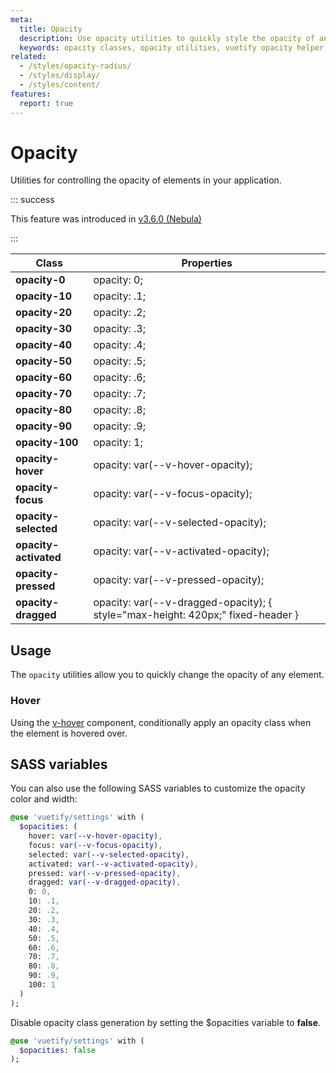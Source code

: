 ```yaml
---
meta:
  title: Opacity
  description: Use opacity utilities to quickly style the opacity of any element.
  keywords: opacity classes, opacity utilities, vuetify opacity helper classes
related:
  - /styles/opacity-radius/
  - /styles/display/
  - /styles/content/
features:
  report: true
---
```


# Opacity

Utilities for controlling the opacity of elements in your application.

<PageFeatures />

::: success

This feature was introduced in [v3.6.0 (Nebula)](/getting-started/release-notes/?version=v3.6.0)

:::

| Class | Properties |
| - | - |
| **opacity-0** | opacity: 0; |
| **opacity-10** | opacity: .1; |
| **opacity-20** | opacity: .2; |
| **opacity-30** | opacity: .3; |
| **opacity-40** | opacity: .4; |
| **opacity-50** | opacity: .5; |
| **opacity-60** | opacity: .6; |
| **opacity-70** | opacity: .7; |
| **opacity-80** | opacity: .8; |
| **opacity-90** | opacity: .9; |
| **opacity-100** | opacity: 1; |
| **opacity-hover** | opacity: var(--v-hover-opacity); |
| **opacity-focus** | opacity: var(--v-focus-opacity); |
| **opacity-selected** | opacity: var(--v-selected-opacity); |
| **opacity-activated** | opacity: var(--v-activated-opacity); |
| **opacity-pressed** | opacity: var(--v-pressed-opacity); |
| **opacity-dragged** | opacity: var(--v-dragged-opacity); { style="max-height: 420px;" fixed-header } |

<PromotedEntry />

## Usage

The `opacity` utilities allow you to quickly change the opacity of any element.

<ExamplesExample file="opacity/misc-opacity" />

### Hover

Using the [v-hover](/components/hover/) component, conditionally apply an opacity class when the element is hovered over.

<ExamplesExample file="opacity/misc-hover" />

## SASS variables

You can also use the following SASS variables to customize the opacity color and width:

```sass { resource="src/styles/settings.scss" }
@use 'vuetify/settings' with (
  $opacities: (
    hover: var(--v-hover-opacity),
    focus: var(--v-focus-opacity),
    selected: var(--v-selected-opacity),
    activated: var(--v-activated-opacity),
    pressed: var(--v-pressed-opacity),
    dragged: var(--v-dragged-opacity),
    0: 0,
    10: .1,
    20: .2,
    30: .3,
    40: .4,
    50: .5,
    60: .6,
    70: .7,
    80: .8,
    90: .9,
    100: 1
  )
);
```

Disable opacity class generation by setting the $opacities variable to **false**.

```sass { resource="src/styles/settings.scss" }
@use 'vuetify/settings' with (
  $opacities: false
);
```
